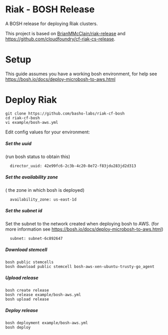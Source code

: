 # Riak - BOSH Release
A BOSH release for deploying Riak clusters.

This project is based on [BrianMMcClain/riak-release](https://github.com/BrianMMcClain/riak-release) and https://github.com/cloudfoundry/cf-riak-cs-release.

Setup 
==
This guide assumes you have a working bosh environment, for help see https://bosh.io/docs/deploy-microbosh-to-aws.html

Deploy Riak
==

```
git clone https://github.com/basho-labs/riak-cf-bosh
cd riak-cf-bosh
vi example/bosh-aws.yml
```
Edit config values for your environment:
##### Set the uuid 
(run bosh status to obtain this)
```
  director_uuid: 42e99fc6-2c3b-4c20-8e72-f83jdu283jd2d313
```  

##### Set the availability zone
( the zone in which bosh is deployed)
```
  availability_zone: us-east-1d
```
##### Set the subnet id

Set the subnet to the network created when deploying bosh to AWS.
(for more information see https://bosh.io/docs/deploy-microbosh-to-aws.html)
```
  subnet: subnet-6c892647
```
##### Download stemcell

```
bosh public stemcells
bosh download public stemcell bosh-aws-xen-ubuntu-trusty-go_agent
```
##### Upload release
```
bosh create release
bosh release example/bosh-aws.yml
bosh upload release
```
##### Deploy release
```
bosh deployment example/bosh-aws.yml
bosh deploy
```

